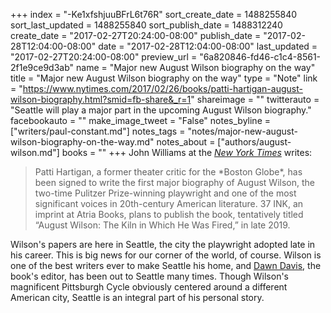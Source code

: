 +++
index = "-Ke1xfshjuuBFrL6t76R"
sort_create_date = 1488255840
sort_last_updated = 1488255840
sort_publish_date = 1488312240
create_date = "2017-02-27T20:24:00-08:00"
publish_date = "2017-02-28T12:04:00-08:00"
date = "2017-02-28T12:04:00-08:00"
last_updated = "2017-02-27T20:24:00-08:00"
preview_url = "6a820846-fd46-c1c4-8561-2f1e9ce9d3ab"
name = "Major new August Wilson biography on the way"
title = "Major new August Wilson biography on the way"
type = "Note"
link = "https://www.nytimes.com/2017/02/26/books/patti-hartigan-august-wilson-biography.html?smid=fb-share&_r=1"
shareimage = ""
twitterauto = "Seattle will play a major part in the upcoming August Wilson biography."
facebookauto = ""
make_image_tweet = "False"
notes_byline = ["writers/paul-constant.md"]
notes_tags = "notes/major-new-august-wilson-biography-on-the-way.md"
notes_about = ["authors/august-wilson.md"]
books = ""
+++
John Williams at the [*New York Times*](https://www.nytimes.com/2017/02/26/books/patti-hartigan-august-wilson-biography.html?smid=fb-share&_r=1) writes:

<blockquote>Patti Hartigan, a former theater critic for the *Boston Globe*, has been signed to write the first major biography of August Wilson, the two-time Pulitzer Prize-winning playwright and one of the most significant voices in 20th-century American literature. 37 INK, an imprint at Atria Books, plans to publish the book, tentatively titled “August Wilson: The Kiln in Which He Was Fired,” in late 2019.</blockquote>

Wilson's papers are here in Seattle, the city the playwright adopted late in his career. This is big news for our corner of the world, of course. Wilson is one of the best writers ever to make Seattle his home, and [Dawn Davis](http://youngtopublishing.com/2015/08/publishing-profiles-dawn-davis-vp-publisher-at-37-ink/), the book's editor, has been out to Seattle many times. Though Wilson's magnificent Pittsburgh Cycle obviously centered around a different American city, Seattle is an integral part of his personal story.